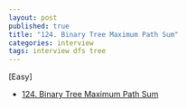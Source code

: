 ```yaml
---
layout: post
published: true
title: "124. Binary Tree Maximum Path Sum"
categories: interview
tags: interview dfs tree
---
```


[Easy]

- [124. Binary Tree Maximum Path Sum](https://leetcode.com/problems/binary-tree-maximum-path-sum/)

<script src="https://gist.github.com/yeopoong/70f16fa9e221e1203af76af7672a893a.js"></script>
